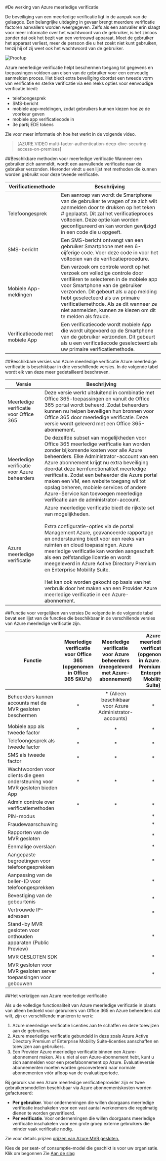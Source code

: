 <properties 
    pageTitle="Azure meerledige verificatie - hoe het werkt"
    description="Azure meerledige verificatie helpt beschermen toegang tot gegevens en toepassingen voldoen aan eisen van de gebruiker voor een eenvoudig aanmelden proces. Het biedt extra beveiliging doordat een tweede vorm van verificatie en sterke verificatie via een reeks opties voor eenvoudige verificatie biedt."
    services="multi-factor-authentication"
    documentationCenter=""
    authors="kgremban"
    manager="femila"
    editor="curtland"/>

<tags
    ms.service="multi-factor-authentication"
    ms.workload="identity"
    ms.tgt_pltfrm="na"
    ms.devlang="na"
    ms.topic="article"
    ms.date="08/04/2016"
    ms.author="kgremban"/>

#<a name="how-azure-multi-factor-authentication-works"></a>De werking van Azure meerledige verificatie

De beveiliging van een meerledige verificatie ligt in de aanpak van de gelaagde. Een belangrijke uitdaging in gevaar brengt meerdere verificatie factoren aanvallers worden weergegeven. Zelfs als een aanvaller erin slaagt voor meer informatie over het wachtwoord van de gebruiker, is het zinloos zonder dat ook het bezit van een vertrouwd apparaat. Moet de gebruiker het apparaat verliest, meer de persoon die u het zoekt niet kunt gebruiken, tenzij hij of zij weet ook het wachtwoord van de gebruiker.

![Proofup](./media/multi-factor-authentication-how-it-works/howitworks.png)



Azure meerledige verificatie helpt beschermen toegang tot gegevens en toepassingen voldoen aan eisen van de gebruiker voor een eenvoudig aanmelden proces.  Het biedt extra beveiliging doordat een tweede vorm van verificatie en sterke verificatie via een reeks opties voor eenvoudige verificatie biedt:

- telefoongesprek
- SMS-bericht
- mobiele app-meldingen, zodat gebruikers kunnen kiezen hoe ze de voorkeur geven
- mobiele app verificatiecode in
- 3e partij EDE tokens

Zie voor meer informatie oh hoe het werkt in de volgende video.

>[AZURE.VIDEO multi-factor-authentication-deep-dive-securing-access-on-premises]

##<a name="methods-available-for-multi-factor-authentication"></a>Beschikbare methoden voor meerledige verificatie
Wanneer een gebruiker zich aanmeldt, wordt een aanvullende verificatie naar de gebruiker verzonden.  Hieronder vindt u een lijst met methoden die kunnen worden gebruikt voor deze tweede verificatie.

Verificatiemethode  | Beschrijving
------------- | ------------- |
Telefoongesprek | Een aanroep van wordt de Smartphone van de gebruiker te vragen of ze zich wilt aanmelden door te drukken op het teken # geplaatst.  Dit zal het verificatieproces voltooien.  Deze optie kan worden geconfigureerd en kan worden gewijzigd in een code die u opgeeft.
SMS-bericht | Een SMS-bericht ontvangt van een gebruiker Smartphone met een 6-cijferige code.  Voer deze code in voor het voltooien van de verificatieprocedure.
Mobiele App-meldingen | Een verzoek om controle wordt op het verzoek om volledige controle door verifiëren te selecteren in de mobiele app voor Smartphone van de gebruiker verzonden. Dit gebeurt als u app melding hebt geselecteerd als uw primaire verificatiemethode.  Als ze dit wanneer ze niet aanmelden, kunnen ze kiezen om dit te melden als fraude.
Verificatiecode met mobiele App | Een verificatiecode wordt mobiele App die wordt uitgevoerd op de Smartphone van de gebruiker verzonden.  Dit gebeurt als u een verificatiecode geselecteerd als uw primaire verificatiemethode.


##<a name="available-versions-of-azure-multi-factor-authentication"></a>Beschikbare versies van Azure meerledige verificatie
Azure meerledige verificatie is beschikbaar in drie verschillende versies.  In de volgende tabel wordt elk van deze meer gedetailleerd beschreven.

Versie  | Beschrijving
------------- | ------------- |
Meerledige verificatie voor Office 365 | Deze versie werkt uitsluitend in combinatie met Office 365-toepassingen en vanuit de Office 365 portal wordt beheerd. Zodat beheerders kunnen nu helpen beveiligen hun bronnen voor Office 365 door meerledige verificatie.  Deze versie wordt geleverd met een Office 365-abonnement.
Meerledige verificatie voor Azure beheerders | De dezelfde subset van mogelijkheden voor Office 365 meerledige verificatie kan worden zonder bijkomende kosten voor alle Azure beheerders. Elke Administrator-account van een Azure abonnement krijgt nu extra beveiliging doordat deze kernfunctionaliteit meerledige verificatie. Zodat een beheerder die Azure portal maken een VM, een website toegang wil tot opslag beheren, mobiele services of andere Azure-Service kan toevoegen meerledige verificatie aan de administrator-account.
Azure meerledige verificatie | Azure meerledige verificatie biedt de rijkste set van mogelijkheden. <br><br>Extra configuratie-opties via de portal Management Azure, geavanceerde rapportage en ondersteuning biedt voor een reeks van ruimten en cloud toepassingen. Azure meerledige verificatie kan worden aangeschaft als een zelfstandige licentie en wordt meegeleverd in Azure Active Directory Premium en Enterprise Mobility Suite. <br><br>Het kan ook worden gekocht op basis van het verbruik door het maken van een Provider Azure meerledige verificatie in een Azure-abonnement.
##<a name="feature-comparison-of-versions"></a>Functie voor vergelijken van versies
De volgende in de volgende tabel bevat een lijst van de functies die beschikbaar in de verschillende versies van Azure meerledige verificatie zijn.


Functie  | Meerledige verificatie voor Office 365 (opgenomen in Office 365 SKU's)|Meerledige verificatie voor Azure beheerders (meegeleverd met Azure-abonnement) | Azure meerledige verificatie (opgenomen in Azure AD Premium en Enterprise Mobility Suite)
------------- | :-------------: |:-------------: |:-------------: |
Beheerders kunnen accounts met de MVR gesloten beschermen| * | * (Alleen beschikbaar voor Azure Administrator-accounts)|*
Mobiele app als tweede factor|* | * | *
Telefoongesprek als tweede factor|* | * | *
SMS als tweede factor|* | * | *
Wachtwoorden voor clients die geen ondersteuning voor MVR gesloten bieden App|* | * | *
Admin controle over verificatiemethoden| *| *| *
PIN-modus| | | *
Fraudewaarschuwing| | | *
Rapporten van de MVR gesloten| | | *
Eenmalige overslaan| | | *
Aangepaste begroetingen voor telefoongesprekken| | | *
Aanpassing van de beller-ID voor telefoongesprekken| | | *
Bevestiging van de gebeurtenis| | | *
Vertrouwde IP-adressen| | | *
Stand-by MVR gesloten voor onthouden apparaten (Public Preview)| | | *
MVR GESLOTEN SDK| | | *
MVR gesloten voor MVR gesloten server toepassingen voor gebouwen| | | *


##<a name="how-to-get-azure-multi-factor-authentication"></a>Het verkrijgen van Azure meerledige verificatie

Als u de volledige functionaliteit van Azure meerledige verificatie in plaats van alleen bedoeld voor gebruikers van Office 365 en Azure beheerders dat wilt, zijn er verschillende manieren te werk:

1.  Azure meerledige verificatie licenties aan te schaffen en deze toewijzen aan de gebruikers.
2.  Azure meerledige verificatie gebundeld in deze zoals Azure Active Directory Premium of Enterprise Mobility Suite-licenties aanschaffen en toewijzen aan gebruikers.
3.  Een Provider Azure meerledige verificatie binnen een Azure-abonnement maken. Als u niet al een Azure-abonnement hebt, kunt u zich aanmelden voor een proefabonnement op Azure. Evaluatieversie abonnementen moeten worden geconverteerd naar normale abonnementen vóór afloop van de evaluatieperiode.

Bij gebruik van een Azure meerledige verificatieprovider zijn er twee gebruikersmodellen beschikbaar via Azure abonnementskosten worden gefactureerd:


- **Per gebruiker**. Voor ondernemingen die willen doorgaans meerledige verificatie inschakelen voor een vast aantal werknemers die regelmatig dienen te worden geverifieerd.
- **Per verificatie**. Voor ondernemingen die willen doorgaans meerledige verificatie inschakelen voor een grote groep externe gebruikers die minder vaak verificatie nodig.

Zie voor details prijzen [prijzen van Azure MVR gesloten.](https://azure.microsoft.com/pricing/details/multi-factor-authentication/)

Kies de per seat- of consumptie-model die geschikt is voor uw organisatie.   Klik om begonnen Zie [Aan de slag](multi-factor-authentication-get-started.md)
